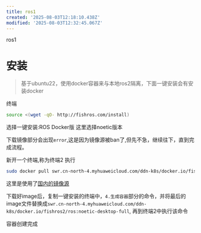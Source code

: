 ```yaml
---
title: ros1
created: '2025-08-03T12:18:10.438Z'
modified: '2025-08-03T12:32:45.067Z'
---
```


ros1

# 安装
> 基于ubuntu22，使用docker容器来与本地ros2隔离，下面一键安装会有安装docker

终端
```bash
source <(wget -qO- http://fishros.com/install)
```
选择一键安装:ROS Docker版
这里选择noetic版本

下载镜像部分会出现`error`,这是因为镜像源被ban了,但先不急，继续往下，直到完成流程。

新开一个终端,称为终端2
执行
```bash
sudo docker pull swr.cn-north-4.myhuaweicloud.com/ddn-k8s/docker.io/fishros2/ros:noetic-desktop-full
```
这里是使用了[国内的镜像源](https://docker.aityp.com/image/docker.io/fishros2/ros:noetic-desktop-full)

下载好image后，复制一键安装的终端中，`4.生成容器`部分的命令，并将最后的image文件替换成`swr.cn-north-4.myhuaweicloud.com/ddn-k8s/docker.io/fishros2/ros:noetic-desktop-full`,
再到终端2中执行该命令

容器创建完成
